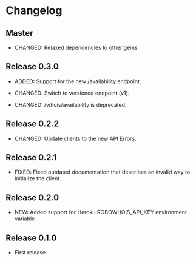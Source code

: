 # Changelog


## Master

* CHANGED: Relaxed dependencies to other gems


## Release 0.3.0

* ADDED: Support for the new /availability endpoint.

* CHANGED: Switch to versioned endpoint (v1).

* CHANGED: /whois/availability is deprecated.


## Release 0.2.2

* CHANGED: Update clients to the new API Errors.


## Release 0.2.1

* FIXED: Fixed outdated documentation that describes an invalid way to initialize the client.


## Release 0.2.0

* NEW: Added support for Heroku ROBOWHOIS_API_KEY environment variable


## Release 0.1.0

* First release
